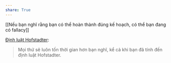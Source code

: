 ```yaml
---
share: True
---
```

[[Nếu bạn nghĩ rằng bạn có thể hoàn thành đúng kế hoạch, có thể bạn đang có fallacy]] 

[Định luật Hofstadter](https://en.wikipedia.org/wiki/Hofstadter%27s_law): 
>Mọi thứ sẽ luôn tốn thời gian hơn bạn nghĩ, kể cả khi bạn đã tính đến định luật Hofstadter.
